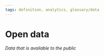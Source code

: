 ```yaml
---
tags: definition, analytics, glossary/data
---
```

#  Open data
*Data that is available to the public*